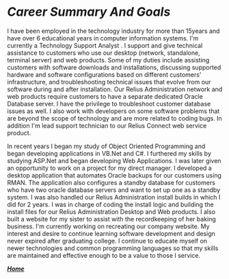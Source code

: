# **_Career Summary And Goals_**

I have been employed in the technology industry for more than 15years and have over 6 educational years in computer information systems. I'm currently a Technology Support Analyst . I support and give technical assistance to customers who use our desktop (network, standalone, terminal server) and web products. Some of my duties include assisting customers with software downloads and installations, discussing supported hardware and software configurations based on different customers' infrastructure, and troubleshooting technical issues that evolve from our software during and after installation. Our Relius Administration network and web products require customers to have a separate dedicated Oracle Database server. I have the privilege to troubleshoot customer database issues as well. I also work with developers on some software problems that are beyond the scope of technology and are more related to coding bugs. In addition I'm lead support technician to our Relius Connect web service product.

In recent years I began my study of Object Oriented Programming and began developing applications in VB.Net and C#. I furthered my skills by studying ASP.Net and began developing Web Applications. I was later given an opportunity to work on a project for my direct manager. I developed a desktop application that automates Oracle backups for our customers using RMAN. The application also configures a standby database for customers who have two oracle database servers and want to set up one as a standby system. I was also handled our Relius Administration install builds in which I did for 2 years. I was in charge of coding the install logic and building the install files for our Relius Administration Desktop and Web products. I also built a website for my sister to assist with the recordkeeping of her baking business. I'm currently working on recreating our company website. My interest and desire to continue learning software development and design never expired after graduating college. I continue to educate myself on newer technologies and common programming languages so that my skills are maintained and effective enough to be a value to those I service.

[**_Home_**](https://github.com/mcflav/mcflav.gethub.io/blob/master/Home.md)

 
